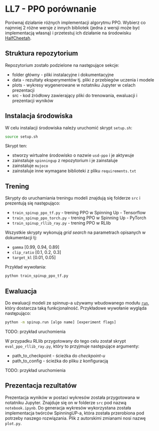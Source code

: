 # LL7 - PPO porównanie

Porównaj działanie różnych implementacji algorytmu PPO. Wybierz co najmniej 2 różne wersje z innych bibliotek (jedna z wersji może być implementacją własną) i przetestuj ich działanie na środowisku [HalfCheetah](https://gym.openai.com/envs/HalfCheetah-v2/).

## Struktura repozytorium
Repozytorium zostało podzielone na następujące sekcje:
* folder główny - pliki instalacyjne i dokumentacyjne
* data - rezultaty eksperymentów tj. pliki z przebiegów uczenia i modele
* plots - wykresy wygenerowane w notatniku Jupyter w celach prezentacji
* src - kod źródłowy zawierający pliki do trenowania, ewaluacji i prezentacji wyników

## Instalacja środowiska
W celu instalacji środowiska należy uruchomić skrypt `setup.sh`:
```sh
source setup.sh
```
Skrypt ten:
* stworzy wirtualne środowisko o nazwie `usd-ppo` i je aktywuje
* zainstaluje `spinningup` z repozytorium i je zainstaluje
* zainstaluje `mujoco`
* zainstaluje inne wymagane biblioteki z pliku `requirements.txt`
## Trening
Skrypty do uruchamiania treningu modeli znajdują się folderze `src` i prezentują się następująco:
* `train_spinup_ppo_tf.py` - trening PPO w Spinning Up - Tensorflow
* `train_spinup_ppo_torch.py` - trening PPO w Spinning Up - PyTorch
* `train_spinup_rllib_ray.py` - trening PPO w RLlib

Wszystkie skrypty wykonują *grid search* na parametrach opisanych w dokumentacji tj:
* `gamma` [0.99, 0.94, 0.89]
* `clip_ratio` [0.1, 0.2, 0.3]
* `target_kl` [0.01, 0.05]

Przykład wywołania:
```sh
python train_spinup_ppo_tf.py
```
## Ewaluacja
Do ewaluacji modeli ze spinnup-a używamy wbudowanego modułu [`run`](https://github.com/openai/spinningup/blob/master/docs/user/running.rst#id3), który dostarcza taką funkcjonalność. Przykładowe wywołanie wygląda następująco:
```sh
python -m spinup.run [algo name] [experiment flags]
```
TODO: przykład uruchomienia

W przypadku RLlib przygotowany do tego celu został skrypt `eval_ppo_rllib_ray.py`, który to przyjmuje następujące argumenty:
* path_to_checkpoint - ścieżka do *checkpoint-u*
* path_to_config - ścieżka do pliku z konfiguracją

TODO: przykład uruchomienia
## Prezentacja rezultatów
Prezentacja wyników w postaci wykresów została przygotowana w notatniku Jupyter. Znajduje się on w folderze `src` pod nazwą `notebook.ipynb`. Do generacja wykresów wykorzystana została implementacja twórców SpinningUP-a, która została przerobiona pod potrzeby naszego rozwiązania. Plik z autorskimi zmianami nosi nazwę `plot.py`.